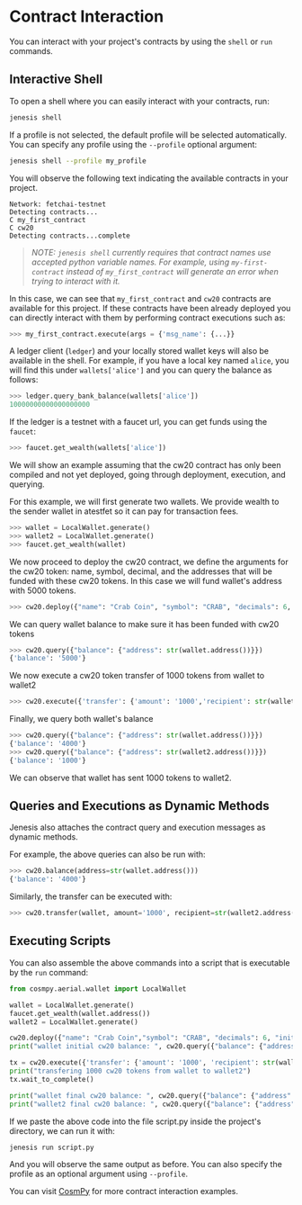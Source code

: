 # Contract Interaction

You can interact with your project's contracts by using the ```shell``` or ```run``` commands.

## Interactive Shell

To open a shell where you can easily interact with your contracts, run:
```bash
jenesis shell
```
If a profile is not selected, the default profile will be selected automatically. You can specify any profile using the `--profile` optional argument:

```bash
jenesis shell --profile my_profile
```

You will observe the following text indicating the available contracts in your project.

```
Network: fetchai-testnet
Detecting contracts...
C my_first_contract
C cw20
Detecting contracts...complete
```
> *NOTE: `jenesis shell` currently requires that contract names use accepted python variable names. For example, using `my-first-contract` instead of `my_first_contract` will generate an error when trying to interact with it.*

In this case, we can see that `my_first_contract` and `cw20` contracts are available for this project. If these contracts have been already deployed you can directly interact with them by performing contract executions such as:

```python
>>> my_first_contract.execute(args = {'msg_name': {...}}
```

A ledger client (`ledger`) and your locally stored wallet keys will also be available in the shell. For example, if you have a local key named `alice`, you will find this under `wallets['alice']` and you can query the balance as follows:
```python
>>> ledger.query_bank_balance(wallets['alice'])
10000000000000000000
```

If the ledger is a testnet with a faucet url, you can get funds using the `faucet`:
```python
>>> faucet.get_wealth(wallets['alice'])
```

We will show an example assuming that the cw20 contract has only been compiled and not yet deployed, going through deployment, execution, and querying.

For this example, we will first generate two wallets. We provide wealth to the sender wallet in atestfet so it can pay for transaction fees.

```python
>>> wallet = LocalWallet.generate()
>>> wallet2 = LocalWallet.generate()
>>> faucet.get_wealth(wallet)
```

We now proceed to deploy the cw20 contract, we define the arguments for the cw20 token: name, symbol, decimal, and the addresses that will be funded with these cw20 tokens. In this case we will fund wallet's address with 5000 tokens.
```python
>>> cw20.deploy({"name": "Crab Coin", "symbol": "CRAB", "decimals": 6, "initial_balances": [{"address": str(wallet.address()), "amount": "5000"}]}, wallet)
```

We can query wallet balance to make sure it has been funded with cw20 tokens

```python
>>> cw20.query({"balance": {"address": str(wallet.address())}})
{'balance': '5000'}
```

We now execute a cw20 token transfer of 1000 tokens from wallet to wallet2

```python
>>> cw20.execute({'transfer': {'amount': '1000','recipient': str(wallet2.address())}}, sender=wallet)
```

Finally, we query both wallet's balance

```python
>>> cw20.query({"balance": {"address": str(wallet.address())}})
{'balance': '4000'}
>>> cw20.query({"balance": {"address": str(wallet2.address())}})
{'balance': '1000'}
```
We can observe that wallet has sent 1000 tokens to wallet2.

## Queries and Executions as Dynamic Methods

Jenesis also attaches the contract query and execution messages as dynamic methods.

For example, the above queries can also be run with:
```python
>>> cw20.balance(address=str(wallet.address()))
{'balance': '4000'}
```

Similarly, the transfer can be executed with:
```python
>>> cw20.transfer(wallet, amount='1000', recipient=str(wallet2.address()))
```

## Executing Scripts

You can also assemble the above commands into a script that is executable by the  ```run``` command:
```python
from cosmpy.aerial.wallet import LocalWallet

wallet = LocalWallet.generate()
faucet.get_wealth(wallet.address())
wallet2 = LocalWallet.generate()

cw20.deploy({"name": "Crab Coin","symbol": "CRAB", "decimals": 6, "initial_balances": [{"address": str(wallet.address()), "amount": "5000"}]}, wallet)
print("wallet initial cw20 balance: ", cw20.query({"balance": {"address": str(wallet.address())}}))

tx = cw20.execute({'transfer': {'amount': '1000', 'recipient': str(wallet2.address())}}, sender=wallet)
print("transfering 1000 cw20 tokens from wallet to wallet2")
tx.wait_to_complete()

print("wallet final cw20 balance: ", cw20.query({"balance": {"address": str(wallet.address())}}))
print("wallet2 final cw20 balance: ", cw20.query({"balance": {"address": str(wallet2.address())}}))
```

If we paste the above code into the file script.py inside the project's directory, we can run it with:

```
jenesis run script.py
```

And you will observe the same output as before. You can also specify the profile as an optional argument using `--profile`.

You can visit [CosmPy](https://docs.fetch.ai/CosmPy/) for more contract interaction examples.
